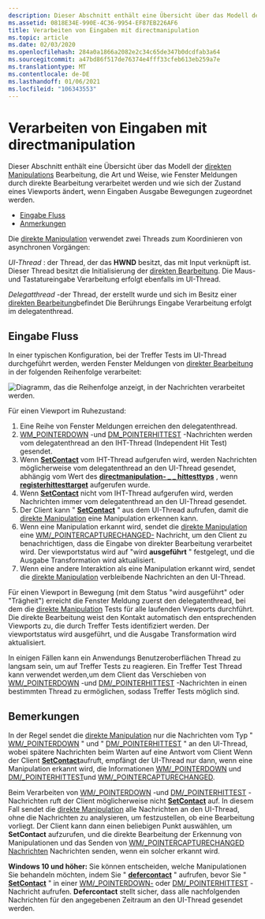 ```yaml
---
description: Dieser Abschnitt enthält eine Übersicht über das Modell der direkten Manipulations Bearbeitung, die Art und Weise, wie Fenster Meldungen durch direkte Bearbeitung verarbeitet werden und wie sich der Zustand eines Viewports ändert, wenn Eingaben Ausgabe Bewegungen zugeordnet werden.
ms.assetid: 0818E34E-990E-4C36-9954-EF87EB226AF6
title: Verarbeiten von Eingaben mit directmanipulation
ms.topic: article
ms.date: 02/03/2020
ms.openlocfilehash: 284a0a1866a2082e2c34c65de347b0dcdfab3a64
ms.sourcegitcommit: a47bd86f517de76374e4fff33cfeb613eb259a7e
ms.translationtype: MT
ms.contentlocale: de-DE
ms.lasthandoff: 01/06/2021
ms.locfileid: "106343553"
---
```

# <a name="processing-input-with-directmanipulation"></a>Verarbeiten von Eingaben mit directmanipulation

Dieser Abschnitt enthält eine Übersicht über das Modell der [direkten Manipulations](direct-manipulation-portal.md) Bearbeitung, die Art und Weise, wie Fenster Meldungen durch direkte Bearbeitung verarbeitet werden und wie sich der Zustand eines Viewports ändert, wenn Eingaben Ausgabe Bewegungen zugeordnet werden.

- [Eingabe Fluss](#input-flow)
- [Anmerkungen](#remarks)

Die [direkte Manipulation](direct-manipulation-portal.md) verwendet zwei Threads zum Koordinieren von asynchronen Vorgängen:

*UI-Thread* : der Thread, der das **HWND** besitzt, das mit Input verknüpft ist. Dieser Thread besitzt die Initialisierung der [direkten Bearbeitung](direct-manipulation-portal.md). Die Maus-und Tastatureingabe Verarbeitung erfolgt ebenfalls im UI-Thread.

*Delegatthread* -der Thread, der erstellt wurde und sich im Besitz einer [direkten Bearbeitung](direct-manipulation-portal.md)befindet Die Berührungs Eingabe Verarbeitung erfolgt im delegatenthread.

## <a name="input-flow"></a>Eingabe Fluss

In einer typischen Konfiguration, bei der Treffer Tests im UI-Thread durchgeführt werden, werden Fenster Meldungen von [direkter Bearbeitung](direct-manipulation-portal.md) in der folgenden Reihenfolge verarbeitet:

![Diagramm, das die Reihenfolge anzeigt, in der Nachrichten verarbeitet werden.](images/inputprocessing.png)

Für einen Viewport im Ruhezustand:

1. Eine Reihe von Fenster Meldungen erreichen den delegatenthread.
2. [WM_POINTERDOWN](../inputmsg/wm-pointerdown.md) -und [DM_POINTERHITTEST](../inputmsg/dm-pointerhittest.md) -Nachrichten werden vom delegatenthread an den IHT-Thread (Independent Hit Test) gesendet.
3. Wenn [**SetContact**](/windows/win32/api/DirectManipulation/nf-directmanipulation-idirectmanipulationviewport-setcontact) vom IHT-Thread aufgerufen wird, werden Nachrichten möglicherweise vom delegatenthread an den UI-Thread gesendet, abhängig vom Wert des [**directmanipulation- \_ \_ hittesttyps**](/windows/win32/api/directmanipulation/ne-directmanipulation-directmanipulation_hittest_type) , wenn [**registerhittesttarget**](/windows/win32/api/DirectManipulation/nf-directmanipulation-idirectmanipulationmanager-registerhittesttarget) aufgerufen wurde.
4. Wenn [**SetContact**](/windows/win32/api/DirectManipulation/nf-directmanipulation-idirectmanipulationviewport-setcontact) nicht vom IHT-Thread aufgerufen wird, werden Nachrichten immer vom delegatenthread an den UI-Thread gesendet.
5. Der Client kann " [**SetContact**](/windows/win32/api/DirectManipulation/nf-directmanipulation-idirectmanipulationviewport-setcontact) " aus dem UI-Thread aufrufen, damit die [direkte Manipulation](direct-manipulation-portal.md) eine Manipulation erkennen kann.
6. Wenn eine Manipulation erkannt wird, sendet die [direkte Manipulation](direct-manipulation-portal.md) eine [WM/_POINTERCAPTURECHANGED-](../inputmsg/wm-pointercapturechanged.md) Nachricht, um den Client zu benachrichtigen, dass die Eingabe von direkter Bearbeitung verarbeitet wird. Der viewportstatus wird auf "wird **ausgeführt** " festgelegt, und die Ausgabe Transformation wird aktualisiert.
7. Wenn eine andere Interaktion als eine Manipulation erkannt wird, sendet die [direkte Manipulation](direct-manipulation-portal.md) verbleibende Nachrichten an den UI-Thread.

Für einen Viewport in Bewegung (mit dem Status "wird ausgeführt" oder "Trägheit") erreicht die Fenster Meldung zuerst den delegatenthread, bei dem die [direkte Manipulation](direct-manipulation-portal.md) Tests für alle laufenden Viewports durchführt. Die direkte Bearbeitung weist den Kontakt automatisch den entsprechenden Viewports zu, die durch Treffer Tests identifiziert werden. Der viewportstatus wird ausgeführt, und die Ausgabe Transformation wird aktualisiert.

In einigen Fällen kann ein Anwendungs Benutzeroberflächen Thread zu langsam sein, um auf Treffer Tests zu reagieren. Ein Treffer Test Thread kann verwendet werden,[](/windows/win32/api/DirectManipulation/nf-directmanipulation-idirectmanipulationmanager-registerhittesttarget)um dem Client das Verschieben von [WM/_POINTERDOWN](../inputmsg/wm-pointerdown.md) -und [DM/_POINTERHITTEST](../inputmsg/dm-pointerhittest.md) -Nachrichten in einen bestimmten Thread zu ermöglichen, sodass Treffer Tests möglich sind.

## <a name="remarks"></a>Bemerkungen

In der Regel sendet die [direkte Manipulation](direct-manipulation-portal.md) nur die Nachrichten vom Typ " [WM/_POINTERDOWN](../inputmsg/wm-pointerdown.md) " und " [DM/_POINTERHITTEST](../inputmsg/dm-pointerhittest.md) " an den UI-Thread, wobei spätere Nachrichten beim Warten auf eine Antwort vom Client Wenn der Client [**SetContact**](/windows/win32/api/DirectManipulation/nf-directmanipulation-idirectmanipulationviewport-setcontact)aufruft, empfängt der UI-Thread nur dann, wenn eine Manipulation erkannt wird, die Informationen [WM/_POINTERDOWN](../inputmsg/wm-pointerdown.md) und [DM/_POINTERHITTEST](../inputmsg/dm-pointerhittest.md)und [WM/_POINTERCAPTURECHANGED](../inputmsg/wm-pointercapturechanged.md).

Beim Verarbeiten von [WM/_POINTERDOWN](../inputmsg/wm-pointerdown.md) -und [DM/_POINTERHITTEST](../inputmsg/dm-pointerhittest.md) -Nachrichten ruft der Client möglicherweise nicht [**SetContact**](/windows/win32/api/DirectManipulation/nf-directmanipulation-idirectmanipulationviewport-setcontact) auf. In diesem Fall sendet die [direkte Manipulation](direct-manipulation-portal.md) alle Nachrichten an den UI-Thread, ohne die Nachrichten zu analysieren, um festzustellen, ob eine Bearbeitung vorliegt. Der Client kann dann einen beliebigen Punkt auswählen, um **SetContact** aufzurufen, und die direkte Bearbeitung der Erkennung von Manipulationen und das Senden von [WM/_POINTERCAPTURECHANGED Nachrichten](../inputmsg/wm-pointercapturechanged.md) Nachrichten senden, wenn ein solcher erkannt wird.

**Windows 10 und höher:** Sie können entscheiden, welche Manipulationen Sie behandeln möchten, indem Sie " [**defercontact**](/windows/win32/api/DirectManipulation/nf-directmanipulation-idirectmanipulationdefercontactservice-defercontact) " aufrufen, bevor Sie " [**SetContact**](/windows/win32/api/DirectManipulation/nf-directmanipulation-idirectmanipulationviewport-setcontact) " in einer [WM/_POINTERDOWN-](../inputmsg/wm-pointerdown.md) oder [DM/_POINTERHITTEST](../inputmsg/dm-pointerhittest.md) -Nachricht aufrufen. **Defercontact** stellt sicher, dass alle nachfolgenden Nachrichten für den angegebenen Zeitraum an den UI-Thread gesendet werden.
